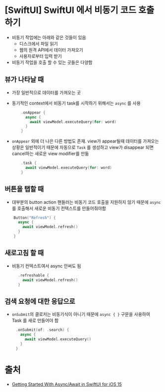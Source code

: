 # [SwiftUI] SwiftUI 에서 비동기 코드 호출하기

- 비동기 작업에는 아래와 같은 것들이 있음
  - 디스크에서 파일 읽기
  - 웹의 원격 API에서 데이터 가져오기
  - 사용자로부터 입력 받기
- 비동기 작업을 호출 할 수 있는 곳들은 다양함

## 뷰가 나타날 때

- 가장 일반적으로 데이터를 가져오는 곳

- 동기적인 context에서 비동기 task를 시작하기 위해서는 `async` 를 사용

  ```swift
      .onAppear {
        async {
          await viewModel.executeQuery(for: word)
        }
      }
  ```

- `onAppear` 외에 더 나은 다른 방법도 존재. view가 appear될때 데이터를 가져오는 상황은 일반적이기 때문에 자동으로 `Task` 를 생성하고 view가 disappear 되면 cancel하는 새로운 view modifier를 만듦

  ```swift
      .task {
        await viewModel.executeQuery(for: word)
      }
  ```

## 버튼을 탭할 때

- 대부분의 button action 핸들러는 비동기 코드 호출을 지원하지 않기 때문에 `async` 를 호출해서 새로운 비동기 컨텍스트를 만들어줘야함

```swift
    Button("Refresh") {
      async {
        await viewModel.refresh()
      }
    }
```

## 새로고침 할 때

- 비동기 컨텍스트여서 async 안써도 됨

```swift
      .refreshable {
        await viewModel.refresh()
      }
```

## 검색 요청에 대한 응답으로

- `onSubmit`의 클로저는 비동기식이 아니기 때문에  `async { }` 구문을 사용하여 Task 를 새로 만들어야 함

 ```swift
      .onSubmit(of: .search) {
        async {
          await viewModel.executeQuery()
        }
      }
 ```



# 출처

- [Getting Started With Async/Await in SwiftUI for iOS 15](https://betterprogramming.pub/getting-started-with-async-await-in-swiftui-for-ios-15-f627eb722a4b)


